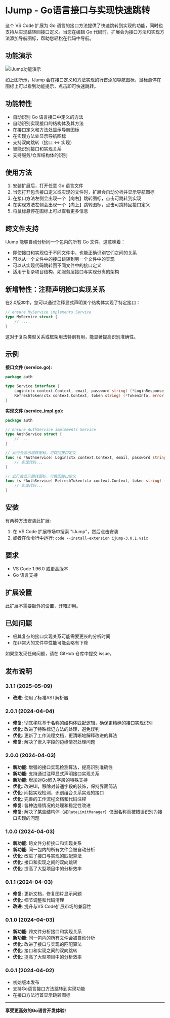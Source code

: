 # IJump - Go语言接口与实现快速跳转

这个 VS Code 扩展为 Go 语言的接口方法提供了快速跳转到实现的功能，同时也支持从实现跳转回接口定义。当您在编辑 Go 代码时，扩展会为接口方法和实现方法添加导航图标，帮助您轻松在代码中导航。

## 功能演示

![IJump功能演示](https://raw.githubusercontent.com/goodends/ijump/master/resources/image.png)

如上图所示，IJump 会在接口定义和方法实现的行首添加导航图标，鼠标悬停在图标上可以看到功能提示，点击即可快速跳转。

## 功能特性

- 自动识别 Go 语言接口中定义的方法
- 自动识别实现接口的结构体及其方法
- 在接口定义和方法处显示导航图标
- 在实现方法处显示导航图标
- 支持双向跳转（接口 ↔ 实现）
- 智能识别接口和实现关系
- 支持服务/仓库结构体的识别

## 使用方法

1. 安装扩展后，打开任意 Go 语言文件
2. 当您打开包含接口定义或实现的文件时，扩展会自动分析并显示导航图标
3. 在接口方法左侧会出现一个【向右】跳转图标，点击可跳转到实现
4. 在实现方法左侧会出现一个【向上】跳转图标，点击可跳转回接口定义
5. 将鼠标悬停在图标上可以查看更多信息

## 跨文件支持

IJump 能够自动分析同一个包内的所有 Go 文件，这意味着：

- 即使接口和实现位于不同文件中，也能正确识别它们之间的关系
- 可以从一个文件中的接口跳转到另一个文件中的实现
- 可以从实现代码跳转回不同文件中的接口定义
- 适用于复杂项目结构，如服务层接口与实现分离的架构

## 新增特性：注释声明接口实现关系

在2.0版本中，您可以通过注释显式声明某个结构体实现了特定接口：

```go
// ensure MyService implements Service
type MyService struct {
    // ...
}
```

这对于复杂类型关系或框架用法特别有用，能显著提高识别准确性。

## 示例

**接口文件 (service.go):**
```go
package auth

type Service interface {
    Login(ctx context.Context, email, password string) (*LoginResponse, error) // 此行会显示跳转图标
    RefreshToken(ctx context.Context, token string) (*TokenInfo, error)        // 此行会显示跳转图标
}
```

**实现文件 (service_impl.go):**
```go
package auth

// ensure AuthService implements Service
type AuthService struct {
    // ...
}

// 此行会显示跳转图标，可跳回接口定义
func (s *AuthService) Login(ctx context.Context, email, password string) (*LoginResponse, error) {
    // 实现代码...
}

// 此行会显示跳转图标，可跳回接口定义
func (s *AuthService) RefreshToken(ctx context.Context, token string) (*TokenInfo, error) {
    // 实现代码...
}
```

## 安装

有两种方法安装此扩展:

1. 在 VS Code 扩展市场中搜索 "IJump"，然后点击安装
2. 或者在命令行中运行: `code --install-extension ijump-3.0.1.vsix`

## 要求

- VS Code 1.96.0 或更高版本
- Go 语言支持

## 扩展设置

此扩展不需要额外的设置，开箱即用。

## 已知问题

- 极其复杂的接口实现关系可能需要更长的分析时间
- 在非常大的文件中性能可能会略有下降

如果您发现任何问题，请在 GitHub 仓库中提交 issue。

## 发布说明

### 3.1.1 (2025-05-09)

- **改进**: 使用了标准AST解析器

### 2.0.1 (2024-04-04)

- **修复**: 彻底移除基于名称的结构体匹配逻辑，确保更精确的接口实现识别
- **优化**: 改进了特殊标记方法的处理，避免误判
- **优化**: 更新了工作流程文档，更清晰地解释改进的算法
- **修复**: 解决了嵌入字段的边缘情况处理问题

### 2.0.0 (2024-04-03)

- **新功能**: 增强的接口实现检测算法，提高识别准确性
- **新功能**: 支持通过注释显式声明接口实现关系
- **新功能**: 增加对Go嵌入字段的特殊支持
- **优化**: 改进UI，移除对普通字段的装饰，保持界面简洁
- **优化**: 间接实现检测，识别组合关系实现的接口
- **优化**: 完善的工作流程文档和代码注释
- **修复**: 各种边缘情况的处理和稳定性改进
- **修复**: 解决了某些结构体（如`RateLimitManager`）仅因名称而被错误识别为接口实现的问题

### 1.0.0 (2024-04-03)

- **新功能**: 跨文件分析接口和实现关系
- **新功能**: 同一包内的所有文件会被自动分析
- **优化**: 改进了接口与实现的匹配算法
- **优化**: 接口和实现之间的双向跳转
- **优化**: 提高了大型项目中的分析效率

### 0.1.1 (2024-04-03)

- **修复**: 更新文档，修复图片显示问题
- **优化**: 细节调整和代码清理
- **改进**: 提升与VS Code扩展市场的兼容性

### 0.1.0 (2024-04-03)

- **新功能**: 跨文件分析接口和实现关系
- **新功能**: 同一包内的所有文件会被自动分析
- **优化**: 改进了接口与实现的匹配算法
- **优化**: 接口和实现之间的双向跳转
- **优化**: 提高了大型项目中的分析效率

### 0.0.1 (2024-04-02)

- 初始版本发布
- 支持Go语言接口方法跳转到实现功能
- 在接口方法行首显示跳转图标

---

**享受更高效的Go语言开发体验!**
